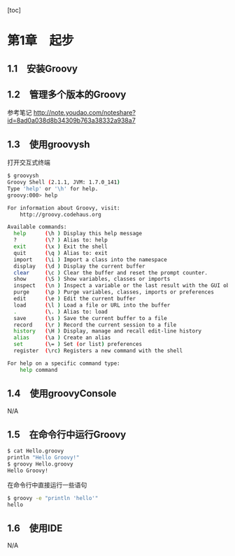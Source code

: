 [toc]

# 第1章　起步

## 1.1　安装Groovy
## 1.2　管理多个版本的Groovy

参考笔记 http://note.youdao.com/noteshare?id=8ad0a038d8b34309b763a38332a938a7

## 1.3　使用groovysh

打开交互式终端
```bash
$ groovysh
Groovy Shell (2.1.1, JVM: 1.7.0_141)
Type 'help' or '\h' for help.
groovy:000> help

For information about Groovy, visit:
    http://groovy.codehaus.org 

Available commands:
  help      (\h ) Display this help message
  ?         (\? ) Alias to: help
  exit      (\x ) Exit the shell
  quit      (\q ) Alias to: exit
  import    (\i ) Import a class into the namespace
  display   (\d ) Display the current buffer
  clear     (\c ) Clear the buffer and reset the prompt counter.
  show      (\S ) Show variables, classes or imports
  inspect   (\n ) Inspect a variable or the last result with the GUI object browser
  purge     (\p ) Purge variables, classes, imports or preferences
  edit      (\e ) Edit the current buffer
  load      (\l ) Load a file or URL into the buffer
  .         (\. ) Alias to: load
  save      (\s ) Save the current buffer to a file
  record    (\r ) Record the current session to a file
  history   (\H ) Display, manage and recall edit-line history
  alias     (\a ) Create an alias
  set       (\= ) Set (or list) preferences
  register  (\rc) Registers a new command with the shell

For help on a specific command type:
    help command 
```

## 1.4　使用groovyConsole

N/A

## 1.5　在命令行中运行Groovy

```bash
$ cat Hello.groovy 
println "Hello Groovy!"
$ groovy Hello.groovy 
Hello Groovy!
```

在命令行中直接运行一些语句
```bash
$ groovy -e "println 'hello'"
hello
```

## 1.6　使用IDE

N/A